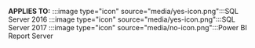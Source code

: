 **APPLIES TO:** :::image type="icon" source="media/yes-icon.png":::SQL Server 2016 :::image type="icon" source="media/yes-icon.png":::SQL Server 2017 :::image type="icon" source="media/no-icon.png":::Power BI Report Server